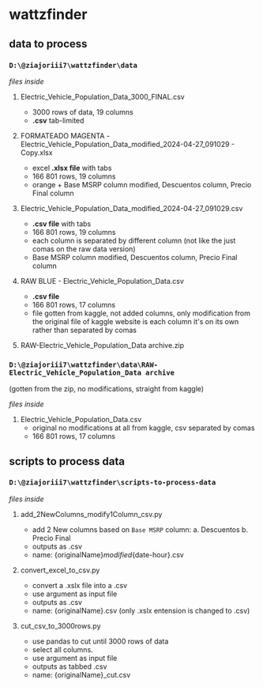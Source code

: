 # wattzfinder

## data to process
### `D:\@ziajoriii7\wattzfinder\data`
_files inside_

1. Electric_Vehicle_Population_Data_3000_FINAL.csv
   - 3000 rows of data, 19 columns
   - **.csv** tab-limited

2. FORMATEADO MAGENTA -Electric_Vehicle_Population_Data_modified_2024-04-27_091029 - Copy.xlsx
    - excel **.xlsx file** with tabs
    - 166 801 rows, 19 columns 
    - orange + Base MSRP column modified, Descuentos column, Precio Final column

3. Electric_Vehicle_Population_Data_modified_2024-04-27_091029.csv
    - **.csv file** with tabs
    - 166 801 rows, 19 columns
    - each column is separated by different column (not like the just comas on the raw data version)
    - Base MSRP column modified, Descuentos column, Precio Final column
    
4. RAW BLUE - Electric_Vehicle_Population_Data.csv
    - **.csv file**
    - 166 801 rows, 17 columns
    - file gotten from kaggle, not added columns, only modification from the original file of kaggle website is each column it's on its own rather than separated by comas
    
5. RAW-Electric_Vehicle_Population_Data archive.zip
### `D:\@ziajoriii7\wattzfinder\data\RAW-Electric_Vehicle_Population_Data archive` 
(gotten from the zip, no modifications, straight from kaggle)

_files inside_
1.  Electric_Vehicle_Population_Data.csv
    - original no modifications at all from kaggle, csv separated by comas
    - 166 801 rows, 17 columns




## scripts to process data
### `D:\@ziajoriii7\wattzfinder\scripts-to-process-data`
_files inside_

1. add_2NewColumns_modify1Column_csv.py
   - add 2 New columns based on `Base MSRP` column: a. Descuentos b. Precio Final
   - outputs as .csv
   - name: {originalName}_modified_{date-hour}.csv
2. convert_excel_to_csv.py
   - convert a .xslx file into a .csv
   - use argument as input file
   - outputs as .csv
   - name: {originalName}.csv (only .xslx entension is changed to .csv)
 
3. cut_csv_to_3000rows.py
    - use pandas to cut until 3000 rows of data
    - select all columns.
    - use argument as input file
    - outputs as tabbed .csv
    - name: {originalName}_cut.csv
  